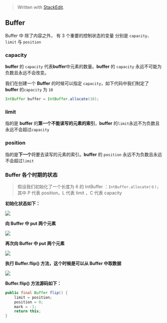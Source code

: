 


> Written with [StackEdit](https://stackedit.io/).

## Buffer

 Buffer 中 除了内容之外， 有 3 个重要的控制状态的变量 分别是 `capacity`、`limit` 与 `position`

### capacity

**buffer** 的 `capacity` 代表**buffer**中元素的数量。**buffer** 的 `capacity` 永远不可能为负数且永远不会改变。

我们在创建一个 **Buffer** 的时候可以指定 `capacity`，如下代码中我们制定了 **buffer** 的`capacity` 为 `10`
```java
IntBuffer buffer = IntBuffer.allocate(10);
```

### limit

指的是 **buffer** 的**第一个不能读写的元素的索引**，**buffer** 的`limit`永远不为负数且永远不会超过`capacity`

### position

指的是**下一个**将要去读写的元素的索引。**buffer** 的 `position` 永远不为负数且永远不会超过`limit`

### Buffer 各个时期的状态
> 假设我们初始化了一个长度为 6 的 IntBuffer ：`IntBuffer.allocate(６);`
> 其中 P 代表 position，L 代表 limit ，C 代表 capacity

**初始化状态如下：**

![](https://user-gold-cdn.xitu.io/2018/9/12/165ce3107f18c861?w=1407&h=487&f=jpeg&s=100902)

**向 Buffer 中 put 两个元素**

![](https://user-gold-cdn.xitu.io/2018/9/12/165ce30b68e8ff2a?w=1335&h=524&f=jpeg&s=95761)


**再次向 Buffer 中 put 两个元素**

![](https://user-gold-cdn.xitu.io/2018/9/12/165ce30fa8c9b136?w=1347&h=489&f=jpeg&s=95984)

**执行 Buffer.flip() 方法，这个时候是可以从 Buffer 中取数据**

![](https://user-gold-cdn.xitu.io/2018/9/12/165ce30ccc88e054?w=1345&h=466&f=jpeg&s=95467)

**Buffer.flip() 方法源码如下：**

```java
public final Buffer flip() {  
    limit = position;  
    position = 0;  
    mark = -1;  
    return this;  
}
```
<!--stackedit_data:
eyJoaXN0b3J5IjpbLTIwNDcwMzUxNzMsMTgxOTQxOTQ2NywyMT
I0MzM3NDQ1LC0xMzQxNTk3NDEsLTEwNTY1ODk1OTQsODIyNDU3
NjMyLDE4MjYzMDEwNCwxMTg1NjA5OTEyLDQ2MDMwNTI4NSwzND
czOTYwMzMsNTY1ODQyNTE1XX0=
-->